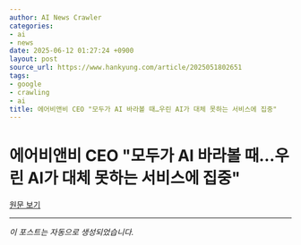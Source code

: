 ```yaml
---
author: AI News Crawler
categories:
- ai
- news
date: 2025-06-12 01:27:24 +0900
layout: post
source_url: https://www.hankyung.com/article/2025051802651
tags:
- google
- crawling
- ai
title: 에어비앤비 CEO "모두가 AI 바라볼 때…우린 AI가 대체 못하는 서비스에 집중"
---
```


# 에어비앤비 CEO "모두가 AI 바라볼 때…우린 AI가 대체 못하는 서비스에 집중"

[원문 보기](https://www.hankyung.com/article/2025051802651)

---
*이 포스트는 자동으로 생성되었습니다.*
